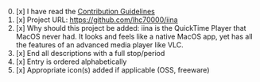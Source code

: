 <!-- Thanks for contributing to awesome-macOS  -->

<!-- Please fill out the following: -->

0. [x] I have read the [Contribution Guidelines](https://github.com/iCHAIT/awesome-macOS/blob/master/.github/contributing.md)
1. [x] Project URL: https://github.com/lhc70000/iina
2. [x] Why should this project be added: iina is the QuickTime Player that MacOS never had. It looks and feels like a native MacOS app, yet has all the features of an advanced media player like VLC.
3. [x] End all descriptions with a full stop/period
4. [x] Entry is ordered alphabetically
5. [x] Appropriate icon(s) added if applicable (OSS, freeware)

<!--

Again, please read https://github.com/iCHAIT/awesome-macOS/blob/master/.github/contributing.md if you didn't yet.

-->
